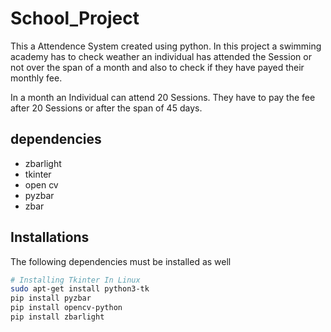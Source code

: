 # School_Project
This a Attendence System created using python. In this project a swimming academy has to check weather an individual has attended the Session or not over the span of a month and also to check if they have payed their monthly fee.

In a month an Individual can attend 20 Sessions. They have to pay the fee after 20 Sessions or after the span of 45 days.
## dependencies
- zbarlight
- tkinter
- open cv
- pyzbar
- zbar

## Installations
The following dependencies must be installed as well

```bash
# Installing Tkinter In Linux
sudo apt-get install python3-tk
pip install pyzbar
pip install opencv-python
pip install zbarlight
```